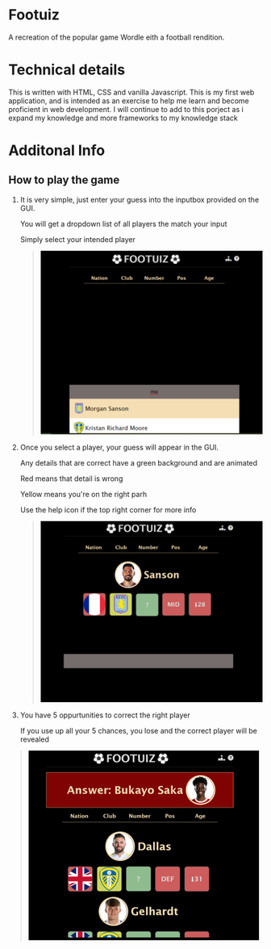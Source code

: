 # Footuiz

A recreation of the popular game Wordle eith a football rendition.

# Technical details

This is written with HTML, CSS and vanilla Javascript. This is my first web application, and is intended as an exercise to help me learn and become proficient in web development. I will continue to add to this porject as i expand my knowledge and more frameworks to my knowledge stack

# Additonal Info

## How to play the game

1.  It is very simple, just enter your guess into the inputbox provided on the GUI.

    You will get a dropdown list of all players the match your input

    Simply select your intended player

    > ![](/assets/howToPlay_img1.png)

2.  Once you select a player, your guess will appear in the GUI.

    Any details that are correct have a green background and are animated

    Red means that detail is wrong

    Yellow means you're on the right parh

    Use the help icon if the top right corner for more info

    > ![](/assets/howToPlay_img2.png)

3.  You have 5 oppurtunities to correct the right player

    If you use up all your 5 chances, you lose and the correct player will be revealed

> ![](/assets/howToPlay_img3.png)
